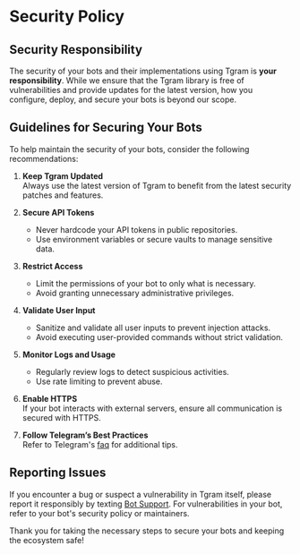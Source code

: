 # Security Policy

## Security Responsibility

The security of your bots and their implementations using Tgram is **your responsibility**. While we ensure that the Tgram library is free of vulnerabilities and provide updates for the latest version, how you configure, deploy, and secure your bots is beyond our scope.

## Guidelines for Securing Your Bots

To help maintain the security of your bots, consider the following recommendations:

1. **Keep Tgram Updated**  
   Always use the latest version of Tgram to benefit from the latest security patches and features.

2. **Secure API Tokens**  
   - Never hardcode your API tokens in public repositories.
   - Use environment variables or secure vaults to manage sensitive data.

3. **Restrict Access**  
   - Limit the permissions of your bot to only what is necessary.
   - Avoid granting unnecessary administrative privileges.

4. **Validate User Input**  
   - Sanitize and validate all user inputs to prevent injection attacks.
   - Avoid executing user-provided commands without strict validation.

5. **Monitor Logs and Usage**  
   - Regularly review logs to detect suspicious activities.
   - Use rate limiting to prevent abuse.

6. **Enable HTTPS**  
   If your bot interacts with external servers, ensure all communication is secured with HTTPS.

7. **Follow Telegram’s Best Practices**  
   Refer to Telegram's [faq](https://core.telegram.org/bots/faq) for additional tips.

## Reporting Issues

If you encounter a bug or suspect a vulnerability in Tgram itself, please report it responsibly by texting [Bot Support](https://telegram.me/botsupport). For vulnerabilities in your bot, refer to your bot's security policy or maintainers.

Thank you for taking the necessary steps to secure your bots and keeping the ecosystem safe!

